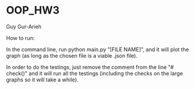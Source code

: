 # OOP_HW3
Guy Gur-Arieh

How to run:

In the command line, run python main.py "[FILE NAME]", and it will plot the graph (as long as the chosen file is a viable .json file).

In order to do the testings, just remove the comment from the line "# check()" and it will run all the testings (including the checks on the large graphs so it will take a while).

